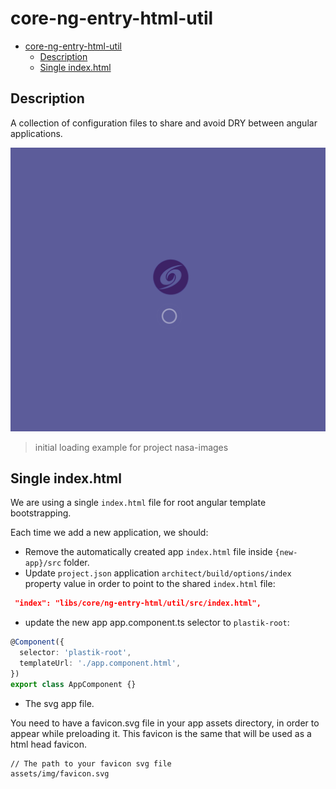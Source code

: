 # core-ng-entry-html-util

- [core-ng-entry-html-util](#core-ng-entry-html-util)
  - [Description](#description)
  - [Single index.html](#single-indexhtml)

## Description

A collection of configuration files to share and avoid DRY between angular applications.

![loading html example page](loading.png)

> initial loading example for project nasa-images

## Single index.html

We are using a single `index.html` file for root angular template bootstrapping.

Each time we add a new application, we should:

- Remove the automatically created app `index.html` file inside `{new-app}/src` folder.
- Update `project.json` application `architect/build/options/index` property value in order to point to the shared `index.html` file:

```json
 "index": "libs/core/ng-entry-html/util/src/index.html",
```

- update the new app app.component.ts selector to `plastik-root`:

```typescript
@Component({
  selector: 'plastik-root',
  templateUrl: './app.component.html',
})
export class AppComponent {}
```

- The svg app file.

You need to have a favicon.svg file in your app assets directory, in order to appear while preloading it. This favicon is the same that will be used as a html head favicon.

```bash
// The path to your favicon svg file
assets/img/favicon.svg
```
